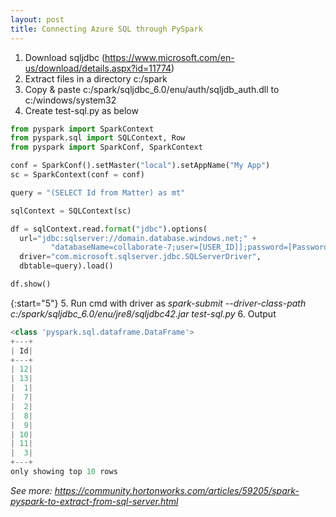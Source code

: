 ```yaml
---
layout: post
title: Connecting Azure SQL through PySpark
---
```


1. Download sqljdbc (https://www.microsoft.com/en-us/download/details.aspx?id=11774) 
2. Extract files in a directory c:/spark
3. Copy & paste c:/spark/sqljdbc_6.0/enu/auth/sqljdb_auth.dll to c:/windows/system32
4. Create test-sql.py as below

```python
from pyspark import SparkContext
from pyspark.sql import SQLContext, Row
from pyspark import SparkConf, SparkContext

conf = SparkConf().setMaster("local").setAppName("My App")
sc = SparkContext(conf = conf)

query = "(SELECT Id from Matter) as mt"

sqlContext = SQLContext(sc)

df = sqlContext.read.format("jdbc").options(
  url="jdbc:sqlserver://domain.database.windows.net;" +
         "databaseName=collaborate-7;user=[USER_ID]];password=[Password]];Integrated Security=False",
  driver="com.microsoft.sqlserver.jdbc.SQLServerDriver",  
  dbtable=query).load()

df.show() 
```

{:start="5"}
5. Run cmd with driver as *spark-submit --driver-class-path c:/spark/sqljdbc_6.0/enu/jre8/sqljdbc42.jar test-sql.py*
6. Output

```python
<class 'pyspark.sql.dataframe.DataFrame'>
+---+
| Id|
+---+
| 12|
| 13|
|  1|
|  7|
|  2|
|  8|
|  9|
| 10|
| 11|
|  3|
+---+
only showing top 10 rows
```

*See more: https://community.hortonworks.com/articles/59205/spark-pyspark-to-extract-from-sql-server.html*